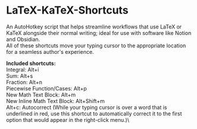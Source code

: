 # LaTeX-KaTeX-Shortcuts
An AutoHotkey script that helps streamline workflows that use LaTeX or KaTeX alongside their normal writing; ideal for use with software like Notion and Obsidian.\
All of these shortcuts move your typing cursor to the appropriate location for a seamless author's experience.

**Included shortcuts:**\
Integral: Alt+i\
Sum: Alt+s\
Fraction: Alt+n\
Piecewise Function/Cases: Alt+p\
New Math Text Block: Alt+m\
New Inline Math Text Block: Alt+Shift+m\
Alt+c: Autocorrect (While your typing cursor is over a word that is underlined in red, use this shortcut to automatically correct it to the first option that would appear in the right-click menu.)\
